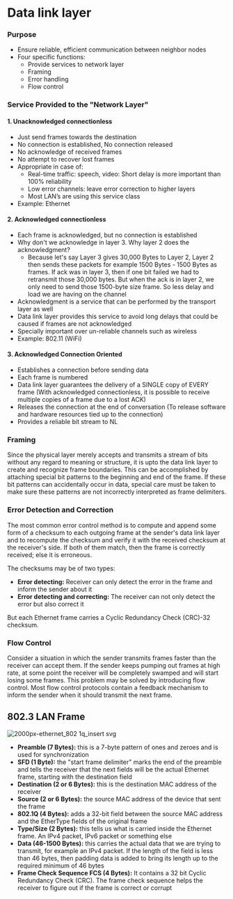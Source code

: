 # Data link layer
### Purpose
  * Ensure reliable, efficient communication between neighbor nodes
* Four specific functions:
  * Provide services to network layer
  * Framing
  * Error handling
  * Flow control

### Service Provided to the "Network Layer"

#### 1. Unacknowledged connectionless
* Just send frames towards the destination
* No connection is established, No connection released
* No acknowledge of received frames
* No attempt to recover lost frames
* Appropriate in case of:
  * Real-time traffic: speech, video: Short delay is more important than 100% reliability
  * Low error channels: leave error correction to higher layers
  * Most LAN’s are using this service class
* Example: Ethernet

#### 2. Acknowledged connectionless
* Each frame is acknowledged, but no connection is established
* Why don't we acknowledge in layer 3. Why layer 2 does the acknowledgment?
  * Because let's say Layer 3 gives 30,000 Bytes to Layer 2, Layer 2 then sends these packets for example 1500 Bytes - 1500 Bytes as frames.
  If ack was in layer 3, then if one bit failed we had to retransmit those 30,000 bytes. But when the ack is in layer 2, we only need to
  send those 1500-byte size frame. So less delay and load we are having on the channel
* Acknowledgment is a service that can be performed by the transport layer as well
* Data link layer provides this service to avoid long delays that could be caused if frames are not acknowledged
* Specially important over un-reliable channels such as wireless
* Example: 802.11 (WiFi)

#### 3. Acknowledged Connection Oriented
* Establishes a connection before sending data
* Each frame is numbered
* Data link layer guarantees the delivery of a SINGLE copy of EVERY frame (With acknowledged connectionless, it is possible to receive multiple copies of a frame due to a lost ACK)
* Releases the connection at the end of conversation (To release software and hardware resources tied up to the connection)
* Provides a reliable bit stream to NL

### Framing
Since the physical layer merely accepts and transmits a stream of bits
without any regard to meaning or structure, it is upto the data link layer
to create and recognize frame boundaries. This can be accomplished by attaching
special bit patterns to the beginning and end of the frame. If these bit
patterns can accidentally occur in data, special care must be taken to make
sure these patterns are not incorrectly interpreted as frame delimiters.

### Error Detection and Correction
The most common error control method is to compute and append some form of a
checksum to each outgoing frame at the sender's data link layer and to recompute
the checksum and verify it with the received checksum at the receiver's side.
If both of them match, then the frame is correctly received; else it is erroneous.

The checksums may be of two types:
* **Error detecting:** Receiver can only detect the error in the frame and inform the sender about it
* **Error detecting and correcting:** The receiver can not only detect the error but also correct it

But each Ethernet frame carries a Cyclic Redundancy Check (CRC)-32 checksum.

### Flow Control
Consider a situation in which the sender transmits frames faster than the
receiver can accept them. If the sender keeps pumping out frames at high rate,
at some point the receiver will be completely swamped and will start losing
some frames. This problem may be solved by introducing flow control. Most flow
control protocols contain a feedback mechanism to inform the sender when it should transmit the next frame.

## 802.3 LAN Frame

![2000px-ethernet_802 1q_insert svg](https://user-images.githubusercontent.com/31813625/35241232-d4323944-ff83-11e7-8e0c-701a4b8cfde6.png)

* **Preamble (7 Bytes):** this is a 7-byte pattern of ones and zeroes and is used for synchronization
* **SFD (1 Byte):** the "start frame delimiter" marks the end of the preamble and tells the receiver that the next fields will be the actual Ethernet frame, starting with the destination field
* **Destination (2 or 6 Bytes):** this is the destination MAC address of the receiver
* **Source (2 or 6 Bytes):** the source MAC address of the device that sent the frame
* **802.1Q (4 Bytes):** adds a 32-bit field between the source MAC address and the EtherType fields of the original frame 
* **Type/Size (2 Bytes):** this tells us what is carried inside the Ethernet frame. An IPv4 packet, IPv6 packet or something else
* **Data (46-1500 Bytes):** this carries the actual data that we are trying to transmit, for example an IPv4 packet. If the length of the field is less than 46 bytes, then padding data is added to bring its length up to the required minimum of 46 bytes
* **Frame Check Sequence FCS (4 Bytes):** It contains a 32 bit Cyclic Redundancy Check (CRC). The frame check sequence helps the receiver to figure out if the frame is correct or corrupt